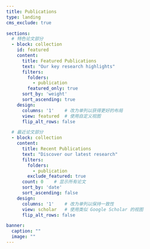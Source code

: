 ```yaml
---
title: Publications
type: landing
cms_exclude: true

sections:
  # 特色论文部分
  - block: collection
    id: featured
    content:
      title: Featured Publications
      text: "Our key research highlights"
      filters:
        folders:
          - publication
        featured_only: true
      sort_by: 'weight'
      sort_ascending: true
    design:
      columns: '1'    # 改为单列以获得更好的布局
      view: featured  # 使用自定义视图
      flip_alt_rows: false

  # 最近论文部分
  - block: collection
    content:
      title: Recent Publications
      text: "Discover our latest research"
      filters:
        folders:
          - publication
        exclude_featured: true
      count: 0    # 显示所有论文
      sort_by: 'date'
      sort_ascending: false
    design:
      columns: '1'    # 改为单列以保持一致性
      view: scholar   # 使用类似 Google Scholar 的视图
      flip_alt_rows: false

banner:
  caption: ""
  image: ""
---
```


